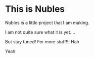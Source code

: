 This is Nubles
=======================

Nubles is a little project that I am making. 

I am not quite sure what it is yet....


But stay tuned! For more stuff!!! Hah




Yeah
